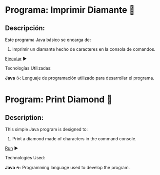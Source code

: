# Programa: Imprimir Diamante :large_blue_diamond:

## Descripción:

Este programa Java básico se encarga de:

1. Imprimir un diamante hecho de caracteres en la consola de comandos.

[Ejecutar](https://onlinegdb.com/0Lz96T_YEJ) :arrow_forward:

Tecnologías Utilizadas:

**Java** :coffee:: Lenguaje de programación utilizado para desarrollar el programa.

#

# Program: Print Diamond :large_blue_diamond:

## Description:

This simple Java program is designed to:

1. Print a diamond made of characters in the command console.

[Run](https://onlinegdb.com/0Lz96T_YEJ) :arrow_forward:

Technologies Used:

**Java** :coffee:: Programming language used to develop the program.
